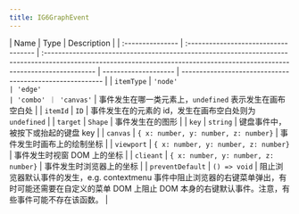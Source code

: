```yaml
---
title: IG6GraphEvent
---
```


| Name             | Type                                 | Description                                                                                                                                                                 |
| :--------------- | :----------------------------------- | :-------------------------------------------------------------------------------------------------------------------------------------------------------------------------- | -------------------- | -------------------------------------------------------- |
| `itemType`       | `'node'                              | 'edge'                                                                                                                                                                      | 'combo' ｜ 'canvas'` | 事件发生在哪一类元素上，`undefined` 表示发生在画布空白处 |
| `itemId`         | `ID`                                 | 事件发生在的元素的 id，发生在画布空白处则为 `undefined`                                                                                                                     |
| `target`         | `Shape`                              | 事件发生在的图形                                                                                                                                                            |
| `key`            | `string`                             | 键盘事件中，被按下或抬起的键盘 key                                                                                                                                          |
| `canvas`         | `{ x: number, y: number, z: number}` | 事件发生时画布上的绘制坐标                                                                                                                                                  |
| `viewport`       | `{ x: number, y: number, z: number}` | 事件发生时视窗 DOM 上的坐标                                                                                                                                                 |
| `clieant`        | `{ x: number, y: number, z: number}` | 事件发生时浏览器上的坐标                                                                                                                                                    |
| `preventDefault` | `() => void`                         | 阻止浏览器默认事件的发生，e.g. contextmenu 事件中阻止浏览器的右键菜单弹出，有时可能还需要在自定义的菜单 DOM 上阻止 DOM 本身的右键默认事件。注意，有些事件可能不存在该函数。 |

